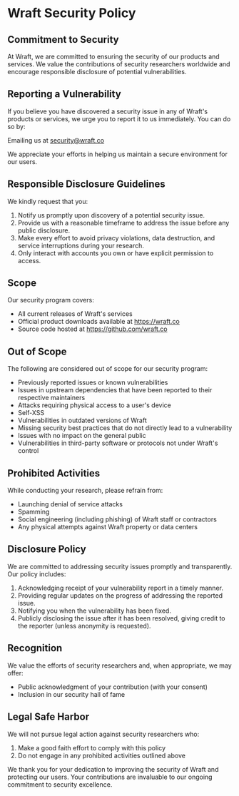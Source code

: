 # Wraft Security Policy

## Commitment to Security

At Wraft, we are committed to ensuring the security of our products and services. We value the contributions of security researchers worldwide and encourage responsible disclosure of potential vulnerabilities.

## Reporting a Vulnerability

If you believe you have discovered a security issue in any of Wraft's products or services, we urge you to report it to us immediately. You can do so by:

Emailing us at security@wraft.co

We appreciate your efforts in helping us maintain a secure environment for our users.

## Responsible Disclosure Guidelines

We kindly request that you:

1. Notify us promptly upon discovery of a potential security issue.
2. Provide us with a reasonable timeframe to address the issue before any public disclosure.
3. Make every effort to avoid privacy violations, data destruction, and service interruptions during your research.
4. Only interact with accounts you own or have explicit permission to access.

## Scope

Our security program covers:

- All current releases of Wraft's services
- Official product downloads available at https://wraft.co
- Source code hosted at https://github.com/wraft.co

## Out of Scope

The following are considered out of scope for our security program:

- Previously reported issues or known vulnerabilities
- Issues in upstream dependencies that have been reported to their respective maintainers
- Attacks requiring physical access to a user's device
- Self-XSS
- Vulnerabilities in outdated versions of Wraft
- Missing security best practices that do not directly lead to a vulnerability
- Issues with no impact on the general public
- Vulnerabilities in third-party software or protocols not under Wraft's control

## Prohibited Activities

While conducting your research, please refrain from:

- Launching denial of service attacks
- Spamming
- Social engineering (including phishing) of Wraft staff or contractors
- Any physical attempts against Wraft property or data centers

## Disclosure Policy

We are committed to addressing security issues promptly and transparently. Our policy includes:

1. Acknowledging receipt of your vulnerability report in a timely manner.
2. Providing regular updates on the progress of addressing the reported issue.
3. Notifying you when the vulnerability has been fixed.
4. Publicly disclosing the issue after it has been resolved, giving credit to the reporter (unless anonymity is requested).

## Recognition

We value the efforts of security researchers and, when appropriate, we may offer:

- Public acknowledgment of your contribution (with your consent)
- Inclusion in our security hall of fame

## Legal Safe Harbor

We will not pursue legal action against security researchers who:

1. Make a good faith effort to comply with this policy
2. Do not engage in any prohibited activities outlined above

We thank you for your dedication to improving the security of Wraft and protecting our users. Your contributions are invaluable to our ongoing commitment to security excellence.
